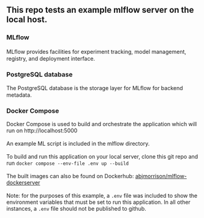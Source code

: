 ## This repo tests an example mlflow server on the local host. 

### MLﬂow <br>
MLﬂow provides facilities for experiment tracking, model management, registry, and deployment interface.<br>
### PostgreSQL database <br>
The PostgreSQL database is the storage layer for MLﬂow for backend metadata.<br>
### Docker Compose <br>
Docker Compose is used to build and orchestrate the application which will run on http://localhost:5000<br>
<br>
An example ML script is included in the mlflow directory. <br>
<br>
To build and run this application on your local server, clone this git repo and run `docker compose --env-file .env up --build`
<br><br>
The built images can also be found on Dockerhub:
[abjmorrison/mlflow-dockerserver](https://hub.docker.com/repository/docker/abjmorrison/mlflow-dockerserver)
<br><br>
Note: for the purposes of this example, a `.env` file was included to show the environment variables that must be set to run this application. In all other instances, a `.env` file should not be published to github. 